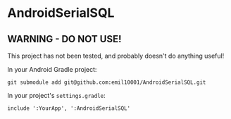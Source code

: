 # AndroidSerialSQL

## WARNING - DO NOT USE!

This project has not been tested, and probably doesn't do anything useful!

In your Android Gradle project:

    git submodule add git@github.com:emil10001/AndroidSerialSQL.git

In your project's `settings.gradle`:

    include ':YourApp', ':AndroidSerialSQL'


